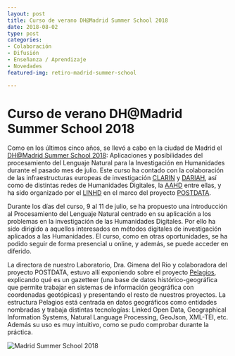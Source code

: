 ```yaml
---
layout: post
title: Curso de verano DH@Madrid Summer School 2018
date: 2018-08-02
type: post
categories:
- Colaboración
- Difusión
- Enseñanza / Aprendizaje
- Novedades
featured-img: retiro-madrid-summer-school

---
```


# Curso de verano DH@Madrid Summer School 2018

Como en los últimos cinco años, se llevó a cabo en la ciudad de Madrid el [DH@Madrid Summer School 2018](http://linhd.es/p/dh-verano-2018/): Aplicaciones y posibilidades del procesamiento del Lenguaje Natural para la Investigación en Humanidades durante el pasado mes de julio. Este curso ha contado con la colaboración de las infraestructuras europeas de investigación [CLARIN](https://www.clarin.eu/) y [DARIAH](https://www.dariah.eu/), así como de distintas redes de Humanidades Digitales, la [AAHD](https://www.aahd.net.ar/) entre ellas, y ha sido organizado por el [LINHD](http://linhd.es/) en el marco del proyecto [POSTDATA](http://postdata.linhd.es/).

Durante los días del curso,  9 al 11 de julio, se ha propuesto una introducción al Procesamiento del Lenguaje Natural centrado en su aplicación a los problemas en la investigación de las Humanidades Digitales. Por ello ha sido dirigido a aquellos interesados en métodos digitales de investigación aplicados a las Humanidades. El curso, como en otras oportunidades, se ha podido seguir de forma presencial u online, y además, se puede acceder en diferido.

La directora de nuestro Laboratorio, Dra. Gimena del Rio y colaboradora del proyecto POSTDATA, estuvo allí exponiendo sobre el proyecto [Pelagios](http://commons.pelagios.org/), explicando qué es un gazetteer (una base de datos histórico-geográfica que permite trabajar en sistemas de información geográfica con coordenadas geotópicas) y presentando el resto de nuestros proyectos. La estructura Pelagios está centrada en datos geográficos como entidades nombradas y trabaja distintas tecnologías: Linked Open Data, Geographical Information Systems, Natural Language Processing, GeoJson, XML-TEI, etc. Además su uso es muy intuitivo, como se pudo comprobar durante la práctica.

![Madrid Summer School 2018](/assets/img/posts/DH-curso-verano-Madrid-2018-Gimena.jpg)